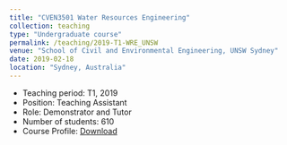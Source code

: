 ```yaml
---
title: "CVEN3501 Water Resources Engineering"
collection: teaching
type: "Undergraduate course"
permalink: /teaching/2019-T1-WRE_UNSW
venue: "School of Civil and Environmental Engineering, UNSW Sydney"
date: 2019-02-18
location: "Sydney, Australia"
---
```

* Teaching period: T1, 2019
* Position: Teaching Assistant 
* Role: Demonstrator and Tutor
* Number of students: 610
* Course Profile: [Download](https://vm.civeng.unsw.edu.au/courseprofiles/2019/2019-T1_CVEN3501x7193.pdf)
